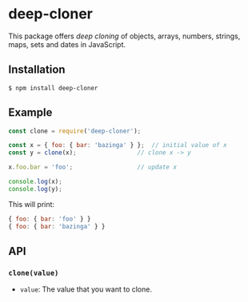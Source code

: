 # deep-cloner

This package offers _deep cloning_ of objects, arrays, numbers, strings, maps,
sets and dates in JavaScript.

## Installation

```sheel
$ npm install deep-cloner
```

## Example

```javascript
const clone = require('deep-cloner');

const x = { foo: { bar: 'bazinga' } };  // initial value of x
const y = clone(x);                 // clone x -> y

x.foo.bar = 'foo';                  // update x

console.log(x);               
console.log(y);                     
```

This will print:

```javascript
{ foo: { bar: 'foo' } }
{ foo: { bar: 'bazinga' } }
```

## API

### `clone(value)`
  * `value`: The value that you want to clone. 